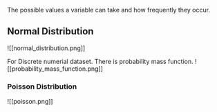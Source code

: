 The possible values a variable can take and how frequently they occur.

## Normal Distribution
![[normal_distribution.png]]

For Discrete numerial dataset. There is probability mass function.
![[probability_mass_function.png]]

### Poisson Distribution
![[poisson.png]]
